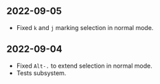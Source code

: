## 2022-09-05
- Fixed `k` and `j` marking selection in normal mode.
## 2022-09-04
- Fixed `Alt-.` to extend selection in normal mode.
- Tests subsystem.
